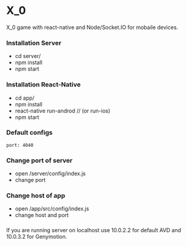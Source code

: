 # X_0

X_0 game with react-native and Node/Socket.IO for mobaile devices.

### Installation Server
  - cd server/
  - npm install
  - npm start

### Installation React-Native
  - cd app/
  - npm install
  - react-native run-androd // (or run-ios)
  - npm start

### Default configs
    port: 4040

### Change port of server
  - open /server/config/index.js
  - change port

### Change host of app
  - open /app/src/config/index.js
  - change host and port

###
  If you are running server on localhost use 10.0.2.2 for default AVD and 10.0.3.2 for Genymotion.